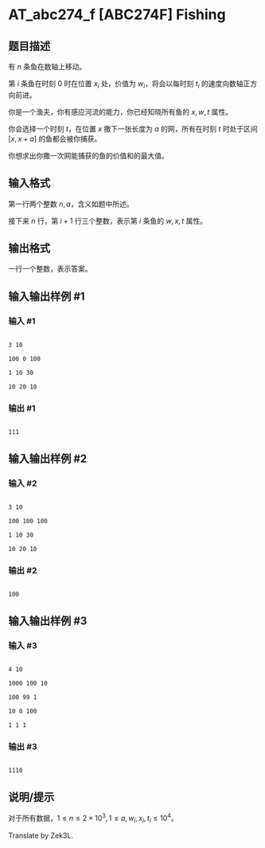 # AT_abc274_f [ABC274F] Fishing

## 题目描述

有 $n$ 条鱼在数轴上移动。

第 $i$ 条鱼在时刻 $0$ 时在位置 $x_i$ 处，价值为 $w_i$，将会以每时刻 $t_i$ 的速度向数轴正方向前进。

你是一个渔夫，你有感应河流的能力，你已经知晓所有鱼的 $x,w,t$ 属性。

你会选择一个时刻 $t$，在位置 $x$ 撒下一张长度为 $a$ 的网，所有在时刻 $t$ 时处于区间 $[x,x+a]$ 的鱼都会被你捕获。

你想求出你撒一次网能捕获的鱼的价值和的最大值。

## 输入格式

第一行两个整数 $n,a$，含义如题中所述。

接下来 $n$ 行，第 $i+1$ 行三个整数，表示第 $i$ 条鱼的 $w,x,t$ 属性。

## 输出格式

一行一个整数，表示答案。

## 输入输出样例 #1

### 输入 #1

```
3 10
100 0 100
1 10 30
10 20 10
```

### 输出 #1

```
111
```

## 输入输出样例 #2

### 输入 #2

```
3 10
100 100 100
1 10 30
10 20 10
```

### 输出 #2

```
100
```

## 输入输出样例 #3

### 输入 #3

```
4 10
1000 100 10
100 99 1
10 0 100
1 1 1
```

### 输出 #3

```
1110
```

## 说明/提示

对于所有数据，$1\leq n\leq 2\times 10^3,1\leq a,w_i,x_i,t_i\leq 10^4$。

Translate by Zek3L.